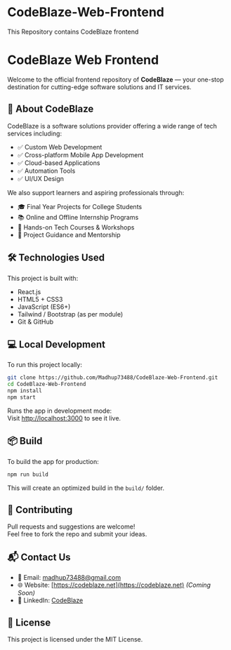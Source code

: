 # CodeBlaze-Web-Frontend
This Repository contains CodeBlaze frontend

# CodeBlaze Web Frontend

Welcome to the official frontend repository of **CodeBlaze** — your one-stop destination for cutting-edge software solutions and IT services.

## 🚀 About CodeBlaze

CodeBlaze is a software solutions provider offering a wide range of tech services including:

- ✅ Custom Web Development
- ✅ Cross-platform Mobile App Development
- ✅ Cloud-based Applications
- ✅ Automation Tools
- ✅ UI/UX Design

We also support learners and aspiring professionals through:

- 🎓 Final Year Projects for College Students
- 📚 Online and Offline Internship Programs
- 🧠 Hands-on Tech Courses & Workshops
- 🚀 Project Guidance and Mentorship

## 🛠️ Technologies Used

This project is built with:

- React.js
- HTML5 + CSS3
- JavaScript (ES6+)
- Tailwind / Bootstrap (as per module)
- Git & GitHub

## 💻 Local Development

To run this project locally:

```bash
git clone https://github.com/Madhup73488/CodeBlaze-Web-Frontend.git
cd CodeBlaze-Web-Frontend
npm install
npm start
```

Runs the app in development mode:  
Visit [http://localhost:3000](http://localhost:3000) to see it live.

## 📦 Build

To build the app for production:

```bash
npm run build
```

This will create an optimized build in the `build/` folder.

## 🤝 Contributing

Pull requests and suggestions are welcome!  
Feel free to fork the repo and submit your ideas.

## 📬 Contact Us

- 📧 Email: madhup73488@gmail.com
- 🌐 Website: [https://codeblaze.net](https://codeblaze.net) _(Coming Soon)_
- 💼 LinkedIn: [CodeBlaze](https://www.linkedin.com/company/codeblazee)

## 📄 License

This project is licensed under the MIT License.
